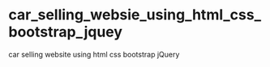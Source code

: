 # car_selling_websie_using_html_css_bootstrap_jquey
car selling website using html css bootstrap jQuery
